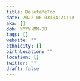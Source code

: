 ```yaml
---
title: DeleteMeToo
date: 2022-06-03T04:24:10
aka: []
dob: YYYY-MM-DD
tags: []
website: ""
ethnicity: []
birthLocation: ""
location: []
twitter: ""
draft: false
---
```


